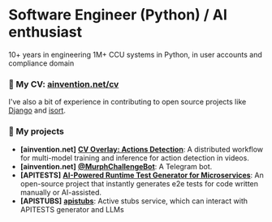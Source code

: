 # Software Engineer (Python) / AI enthusiast

10+ years in engineering 1M+ CCU systems in Python, in user accounts and compliance domain

### 📃 My CV: **[ainvention.net/cv](https://ainvention.net/cv)**

I've also a bit of experience in contributing to open source projects like [Django](https://www.djangoproject.com/) and [isort](https://pypi.org/project/isort/).

### 🚀 My projects

- **[ainvention.net]** **[CV Overlay: Actions Detection](https://wrestling.ainvention.net)**: A distributed workflow for multi-model training and inference for action detection in videos.
- **[ainvention.net]** **[@MurphChallengeBot](https://t.me/MurphChallengeBot)**: A Telegram bot.
- **[APITESTS]** **[AI-Powered Runtime Test Generator for Microservices](https://pypi.org/project/apitests/)**: An open-source project that instantly generates e2e tests for code written manually or AI-assisted.
- **[APISTUBS]** **[apistubs](https://github.com/ryabtsev/apistubs)**: Active stubs service, which can interact with APITESTS generator and LLMs
